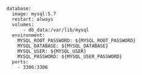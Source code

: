 <pre><code class="yml" data-line-numbers="6-10" data-trim data-noescape>
database:
  image: mysql:5.7
  restart: always
  volumes:
      - db_data:/var/lib/mysql
  environment:
    MYSQL_ROOT_PASSWORD: ${MYSQL_ROOT_PASSWORD}
    MYSQL_DATABASE: ${MYSQL_DATABASE}
    MYSQL_USER: ${MYSQL_USER}
    MYSQL_PASSWORD: ${MYSQL_USER_PASSWORD}
  ports:
    - 3306:3306
</code></pre>
